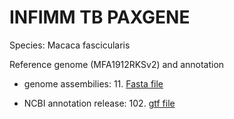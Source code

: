 # INFIMM TB PAXGENE

Species: Macaca fascicularis

Reference genome (MFA1912RKSv2) and annotation

* genome assembilies: 11. [Fasta file](https://ftp.ncbi.nlm.nih.gov/genomes/all/GCF/012/559/485/GCF_012559485.2_MFA1912RKSv2/GCF_012559485.2_MFA1912RKSv2_genomic.fna.gz)

* NCBI annotation release: 102. [gtf file](https://ftp.ncbi.nlm.nih.gov/genomes/all/GCF/012/559/485/GCF_012559485.2_MFA1912RKSv2/GCF_012559485.2_MFA1912RKSv2_genomic.gtf.gz) 
